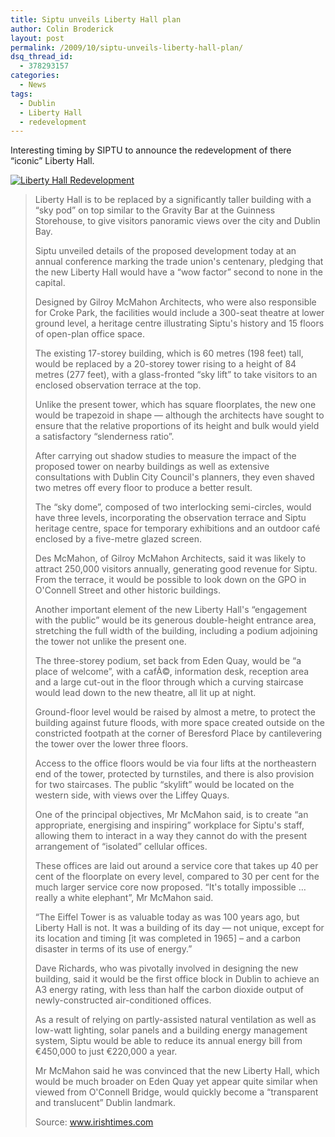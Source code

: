 ```yaml
---
title: Siptu unveils Liberty Hall plan
author: Colin Broderick
layout: post
permalink: /2009/10/siptu-unveils-liberty-hall-plan/
dsq_thread_id:
  - 378293157
categories:
  - News
tags:
  - Dublin
  - Liberty Hall
  - redevelopment
---
```

Interesting timing by SIPTU to announce the redevelopment of there &#8220;iconic&#8221; Liberty Hall.

<a href="{{site.baseurl}}/wp-content/gallery/post/libertyhall.jpg" title="An artist's impression of the planned redevelopment of SIPTU's Liberty Hall" class="shutterset_singlepic7" > <img class="ngg-singlepic ngg-center" src="{{site.baseurl}}/wp-content/gallery/cache/7__420x340_libertyhall.jpg" alt="Liberty Hall Redevelopment" title="Liberty Hall Redevelopment" /> </a> 
> Liberty Hall is to be replaced by a significantly taller building with a “sky pod” on top similar to the Gravity Bar at the Guinness Storehouse, to give visitors panoramic views over the city and Dublin Bay.
> 
> Siptu unveiled details of the proposed development today at an annual conference marking the trade union's centenary, pledging that the new Liberty Hall would have a “wow factor” second to none in the capital.
> 
> Designed by Gilroy McMahon Architects, who were also responsible for Croke Park, the facilities would include a 300-seat theatre at lower ground level, a heritage centre illustrating Siptu's history and 15 floors of open-plan office space.
> 
> The existing 17-storey building, which is 60 metres (198 feet) tall, would be replaced by a 20-storey tower rising to a height of 84 metres (277 feet), with a glass-fronted “sky lift” to take visitors to an enclosed observation terrace at the top.
> 
> Unlike the present tower, which has square floorplates, the new one would be trapezoid in shape — although the architects have sought to ensure that the relative proportions of its height and bulk would yield a satisfactory “slenderness ratio”.
> 
> After carrying out shadow studies to measure the impact of the proposed tower on nearby buildings as well as extensive consultations with Dublin City Council's planners, they even shaved two metres off every floor to produce a better result.
> 
> The “sky dome”, composed of two interlocking semi-circles, would have three levels, incorporating the observation terrace and Siptu heritage centre, space for temporary exhibitions and an outdoor café enclosed by a five-metre glazed screen.
> 
> Des McMahon, of Gilroy McMahon Architects, said it was likely to attract 250,000 visitors annually, generating good revenue for Siptu. From the terrace, it would be possible to look down on the GPO in O'Connell Street and other historic buildings.
> 
> Another important element of the new Liberty Hall's “engagement with the public” would be its generous double-height entrance area, stretching the full width of the building, including a podium adjoining the tower not unlike the present one.
> 
> The three-storey podium, set back from Eden Quay, would be “a place of welcome”, with a cafÃ©, information desk, reception area and a large cut-out in the floor through which a curving staircase would lead down to the new theatre, all lit up at night.
> 
> Ground-floor level would be raised by almost a metre, to protect the building against future floods, with more space created outside on the constricted footpath at the corner of Beresford Place by cantilevering the tower over the lower three floors.
> 
> Access to the office floors would be via four lifts at the northeastern end of the tower, protected by turnstiles, and there is also provision for two staircases. The public “skylift” would be located on the western side, with views over the Liffey Quays.
> 
> One of the principal objectives, Mr McMahon said, is to create “an appropriate, energising and inspiring” workplace for Siptu's staff, allowing them to interact in a way they cannot do with the present arrangement of “isolated” cellular offices.
> 
> These offices are laid out around a service core that takes up 40 per cent of the floorplate on every level, compared to 30 per cent for the much larger service core now proposed. “It's totally impossible &#8230; really a white elephant”, Mr McMahon said.
> 
> “The Eiffel Tower is as valuable today as was 100 years ago, but Liberty Hall is not. It was a building of its day — not unique, except for its location and timing [it was completed in 1965] &#8211; and a carbon disaster in terms of its use of energy.”
> 
> Dave Richards, who was pivotally involved in designing the new building, said it would be the first office block in Dublin to achieve an A3 energy rating, with less than half the carbon dioxide output of newly-constructed air-conditioned offices.
> 
> As a result of relying on partly-assisted natural ventilation as well as low-watt lighting, solar panels and a building energy management system, Siptu would be able to reduce its annual energy bill from €450,000 to just €220,000 a year.
> 
> Mr McMahon said he was convinced that the new Liberty Hall, which would be much broader on Eden Quay yet appear quite similar when viewed from O'Connell Bridge, would quickly become a “transparent and translucent” Dublin landmark.
> 
> Source: www.irishtimes.com

